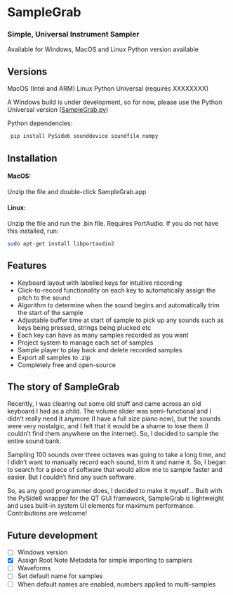 # SampleGrab
### Simple, Universal Instrument Sampler
Available for Windows, MacOS and Linux
Python version available

## Versions
MacOS (Intel and ARM)
Linux
Python Universal (requires XXXXXXXX)

A Windows build is under development, so for now, please use the Python Universal version ([SampleGrab.py](https://github.com/TheWilliamGeorge/SampleGrab/blob/main/SampleGrab.py))

Python dependencies:
```bash
 pip install PySide6 sounddevice soundfile numpy
```

## Installation
#### MacOS: 
Unzip the file and double-click SampleGrab.app
#### Linux:
Unzip the file and run the .bin file. Requires PortAudio. If you do not have this installed, run: 
```bash
sudo apt-get install libportaudio2
```


## Features
- Keyboard layout with labelled keys for intuitive recording
- Click-to-record functionality on each key to automatically assign the pitch to the sound
- Algorithm to determine when the sound begins and automatically trim the start of the sample 
- Adjustable buffer time at start of sample to pick up any sounds such as keys being pressed, strings being plucked etc 
- Each key can have as many samples recorded as you want 
- Project system to manage each set of samples 
- Sample player to play back and delete recorded samples 
- Export all samples to .zip 
- Completely free and open-source


## The story of SampleGrab
Recently, I was clearing out some old stuff and came across an old keyboard I had as a child. The volume slider was semi-functional and I didn’t really need it anymore (I have a full size piano now), but the sounds were very nostalgic, and I felt that it would be a shame to lose them (I couldn’t find them anywhere on the internet). So, I decided to sample the entire sound bank. 

Sampling 100 sounds over three octaves was going to take a long time, and I didn’t want to manually record each sound, trim it and name it. So, I began to search for a piece of software that would allow me to sample faster and easier. But I couldn’t find any such software. 

So, as any good programmer does, I decided to make it myself…
Built with the PySide6 wrapper for the QT GUI framework, SampleGrab is lightweight and uses built-in system UI elements for maximum performance. Contributions are welcome! 


## Future development
- [ ] Windows version
- [x] Assign Root Note Metadata for simple importing to samplers
- [ ] Waveforms
- [ ] Set default name for samples
- [ ] When default names are enabled, numbers applied to multi-samples
